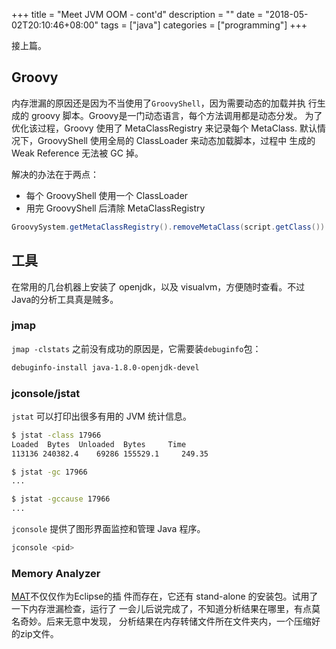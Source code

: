 +++
title = "Meet JVM OOM - cont'd"
description = ""
date = "2018-05-02T20:10:46+08:00"
tags = ["java"]
categories = ["programming"]
+++

接上篇。

## Groovy

内存泄漏的原因还是因为不当使用了`GroovyShell`，因为需要动态的加载并执
行生成的 groovy 脚本。Groovy是一门动态语言，每个方法调用都是动态分发。
为了优化该过程，Groovy 使用了 MetaClassRegistry 来记录每个 MetaClass.
默认情况下，GroovyShell 使用全局的 ClassLoader 来动态加载脚本，过程中
生成的 Weak Reference 无法被 GC 掉。

解决的办法在于两点：

- 每个 GroovyShell 使用一个 ClassLoader
- 用完 GroovyShell 后清除 MetaClassRegistry

```groovy
GroovySystem.getMetaClassRegistry().removeMetaClass(script.getClass())
```

## 工具

在常用的几台机器上安装了 openjdk，以及 visualvm，方便随时查看。不过
Java的分析工具真是贼多。

### jmap

`jmap -clstats` 之前没有成功的原因是，它需要装`debuginfo`包：

```sh
debuginfo-install java-1.8.0-openjdk-devel
```

### jconsole/jstat

`jstat` 可以打印出很多有用的 JVM 统计信息。

```sh
$ jstat -class 17966
Loaded  Bytes  Unloaded  Bytes     Time
113136 240382.4    69286 155529.1     249.35

$ jstat -gc 17966
...

$ jstat -gccause 17966
...
```

`jconsole` 提供了图形界面监控和管理 Java 程序。

```sh
jconsole <pid>
```

### Memory Analyzer

[MAT](https://www.eclipse.org/mat/downloads.php)不仅仅作为Eclipse的插
件而存在，它还有 stand-alone 的安装包。试用了一下内存泄漏检查，运行了
一会儿后说完成了，不知道分析结果在哪里，有点莫名奇妙。后来无意中发现，
分析结果在内存转储文件所在文件夹内，一个压缩好的zip文件。
